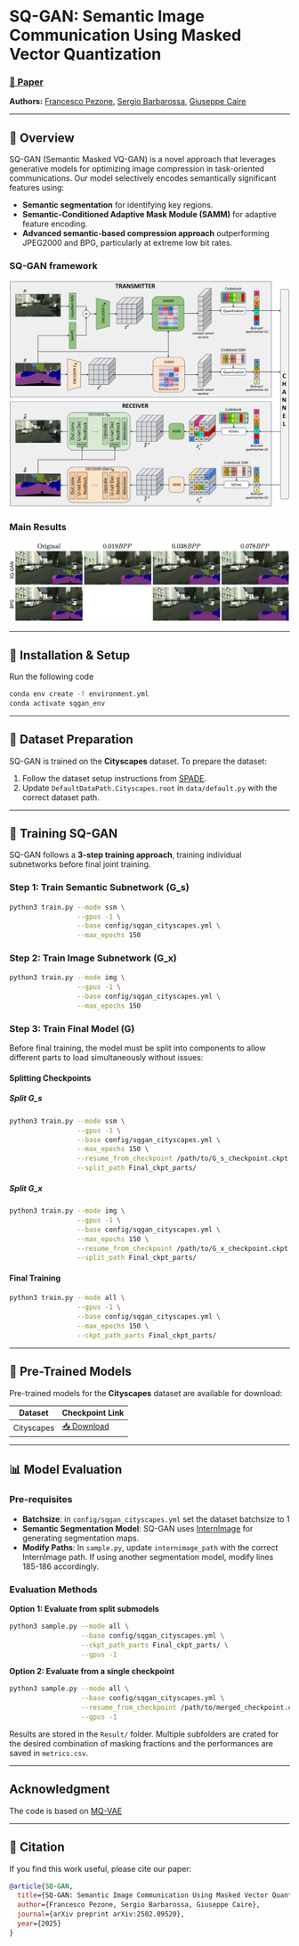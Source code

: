 # SQ-GAN: Semantic Image Communication Using Masked Vector Quantization



### [📜 Paper](https://arxiv.org/abs/2502.09520)

**Authors:** [Francesco Pezone](https://scholar.google.com/citations?hl=it\&user=RAOXtOEAAAAJ), [Sergio Barbarossa](https://scholar.google.com/citations?hl=it\&user=2woHFu8AAAAJ), [Giuseppe Caire](https://scholar.google.com/citations?hl=it\&user=g66ErTcAAAAJ)

---

## 📌 Overview

SQ-GAN (Semantic Masked VQ-GAN) is a novel approach that leverages generative models for optimizing image compression in task-oriented communications. Our model selectively encodes semantically significant features using:

- **Semantic segmentation** for identifying key regions.
- **Semantic-Conditioned Adaptive Mask Module (SAMM)** for adaptive feature encoding.
- **Advanced semantic-based compression approach** outperforming JPEG2000 and BPG, particularly at extreme low bit rates.

### SQ-GAN framework
<img src='assets\scheme.png'> 

### Main Results
<img src='assets\results.png'> 

---

## 🚀 Installation & Setup
Run the following code
```bash
conda env create -f environment.yml
conda activate sqgan_env
```


---

## 📂 Dataset Preparation

SQ-GAN is trained on the **Cityscapes** dataset. To prepare the dataset:

1. Follow the dataset setup instructions from [SPADE](https://github.com/NVlabs/SPADE.git).
2. Update `DefaultDataPath.Cityscapes.root` in `data/default.py` with the correct dataset path.

---

## 🔧 Training SQ-GAN

SQ-GAN follows a **3-step training approach**, training individual subnetworks before final joint training.

### **Step 1: Train Semantic Subnetwork (G\_s)**

```bash
python3 train.py --mode ssm \
                 --gpus -1 \
                 --base config/sqgan_cityscapes.yml \
                 --max_epochs 150
```

### **Step 2: Train Image Subnetwork (G\_x)**

```bash
python3 train.py --mode img \
                 --gpus -1 \
                 --base config/sqgan_cityscapes.yml \
                 --max_epochs 150
```

### **Step 3: Train Final Model (G)**

Before final training, the model must be split into components to allow different parts to load simultaneously without issues:

#### **Splitting Checkpoints**

##### **Split G\_s**

```bash
python3 train.py --mode ssm \
                 --gpus -1 \
                 --base config/sqgan_cityscapes.yml \
                 --max_epochs 150 \
                 --resume_from_checkpoint /path/to/G_s_checkpoint.ckpt \
                 --split_path Final_ckpt_parts/
```

##### **Split G\_x**

```bash
python3 train.py --mode img \
                 --gpus -1 \
                 --base config/sqgan_cityscapes.yml \
                 --max_epochs 150 \
                 --resume_from_checkpoint /path/to/G_x_checkpoint.ckpt \
                 --split_path Final_ckpt_parts/
```

#### **Final Training**

```bash
python3 train.py --mode all \
                 --gpus -1 \
                 --base config/sqgan_cityscapes.yml \
                 --max_epochs 150 \
                 --ckpt_path_parts Final_ckpt_parts/
```

---

## 🎯 Pre-Trained Models

Pre-trained models for the **Cityscapes** dataset are available for download:

| Dataset    | Checkpoint Link                                                                                      |
| ---------- | ---------------------------------------------------------------------------------------------------- |
| Cityscapes | [📥 Download](https://drive.google.com/file/d/10N0pxmfLbm-D2lYTOX-Y0014YicF2u-q/view?usp=sharing) |

---

## 📊 Model Evaluation

### **Pre-requisites**

- **Batchsize**: in `config/sqgan_cityscapes.yml` set the dataset batchsize to 1
- **Semantic Segmentation Model**: SQ-GAN uses [InternImage](https://github.com/OpenGVLab/InternImage/tree/master) for generating segmentation maps.
- **Modify Paths**: In `sample.py`, update `internimage_path` with the correct InternImage path. If using another segmentation model, modify lines 185-186 accordingly.

### **Evaluation Methods**

**Option 1: Evaluate from split submodels**

```bash
python3 sample.py --mode all \
                  --base config/sqgan_cityscapes.yml \
                  --ckpt_path_parts Final_ckpt_parts/ \
                  --gpus -1
```

**Option 2: Evaluate from a single checkpoint**

```bash
python3 sample.py --mode all \
                  --base config/sqgan_cityscapes.yml \
                  --resume_from_checkpoint /path/to/merged_checkpoint.ckpt \
                  --gpus -1
```

Results are stored in the `Result/` folder. Multiple subfolders are crated for the desired combination of masking fractions and the performances are saved in `metrics.csv`.

---

## Acknowledgment
The code is based on [MQ-VAE](https://github.com/CrossmodalGroup/MaskedVectorQuantization)

---

## 🔗 Citation

If you find this work useful, please cite our paper:

```bibtex
@article{SQ-GAN,
  title={SQ-GAN: Semantic Image Communication Using Masked Vector Quantization},
  author={Francesco Pezone, Sergio Barbarossa, Giuseppe Caire},
  journal={arXiv preprint arXiv:2502.09520},
  year={2025}
}
```



